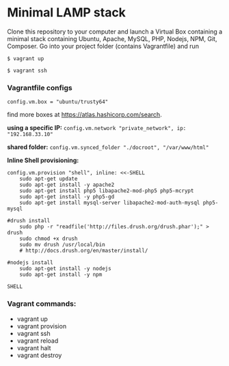 # Minimal LAMP stack

Clone this repository to your computer and launch a Virtual Box containing a minimal stack containing Ubuntu, Apache, MySQL, PHP, Nodejs, NPM, Git, Composer. Go into your project folder (contains Vagrantfile) and run

`$ vagrant up`

`$ vagrant ssh`

### Vagrantfile configs
  `config.vm.box = "ubuntu/trusty64" `

  find more boxes at https://atlas.hashicorp.com/search.

**using a specific IP:**
  `config.vm.network "private_network", ip: "192.168.33.10" `

**shared folder:**
  `config.vm.synced_folder "./docroot", "/var/www/html" `


**Inline Shell provisioning:**
```
config.vm.provision "shell", inline: <<-SHELL
    sudo apt-get update
    sudo apt-get install -y apache2
    sudo apt-get install php5 libapache2-mod-php5 php5-mcrypt
    sudo apt-get install -y php5-gd
    sudo apt-get install mysql-server libapache2-mod-auth-mysql php5-mysql

#drush install
    sudo php -r "readfile('http://files.drush.org/drush.phar');" > drush
    sudo chmod +x drush
    sudo mv drush /usr/local/bin
    # http://docs.drush.org/en/master/install/

#nodejs install
    sudo apt-get install -y nodejs
    sudo apt-get install -y npm

SHELL
```

### Vagrant commands:
* vagrant up
* vagrant provision
* vagrant ssh
* vagrant reload
* vagrant halt
* vagrant destroy
